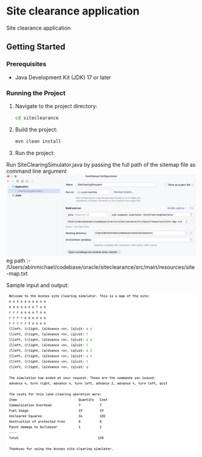 
# Site clearance application

Site clearance application

## Getting Started

### Prerequisites
- Java Development Kit (JDK) 17 or later

### Running the Project

1. Navigate to the project directory:

   ```bash
   cd siteclearance
   ```

2. Build the project:

   ```bash
   mvn clean install
   ```

4. Run the project:

Run SiteClearingSimulator.java by passing the full path of the sitemap file as command line argument
![img.png](img.png)
eg path :- /Users/abinmichael/codebase/oracle/siteclearance/src/main/resources/site-map.txt

Sample input and output:

![img1.png](img1.png)
